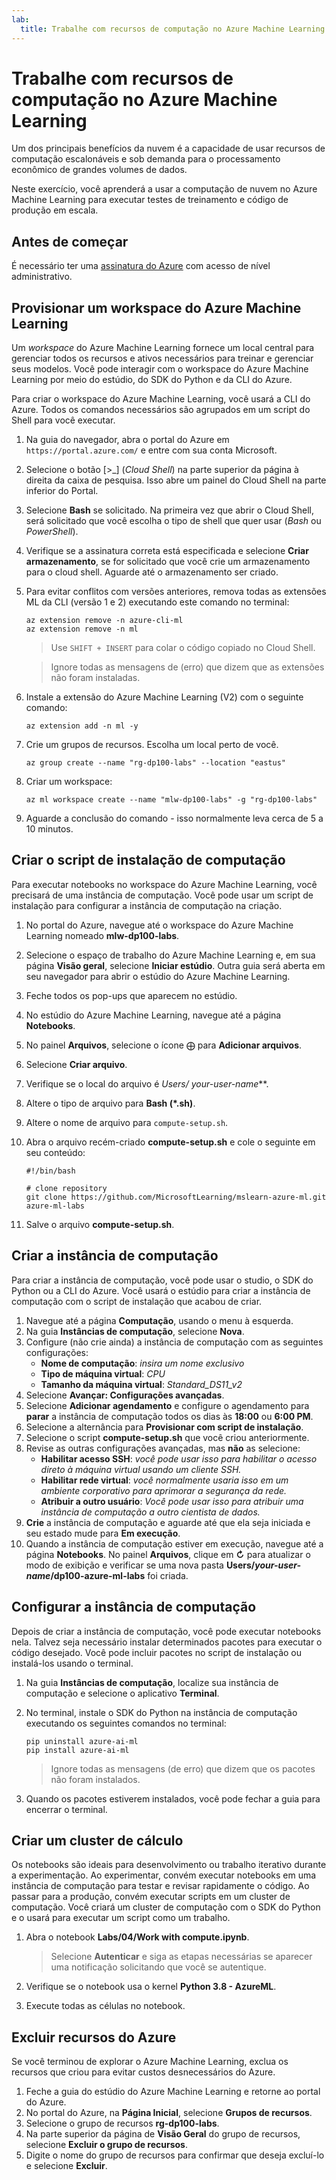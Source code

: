 ```yaml
---
lab:
  title: Trabalhe com recursos de computação no Azure Machine Learning
---
```


# Trabalhe com recursos de computação no Azure Machine Learning

Um dos principais benefícios da nuvem é a capacidade de usar recursos de computação escalonáveis e sob demanda para o processamento econômico de grandes volumes de dados.

Neste exercício, você aprenderá a usar a computação de nuvem no Azure Machine Learning para executar testes de treinamento e código de produção em escala.

## Antes de começar

É necessário ter uma [assinatura do Azure](https://azure.microsoft.com/free?azure-portal=true) com acesso de nível administrativo.

## Provisionar um workspace do Azure Machine Learning

Um *workspace* do Azure Machine Learning fornece um local central para gerenciar todos os recursos e ativos necessários para treinar e gerenciar seus modelos. Você pode interagir com o workspace do Azure Machine Learning por meio do estúdio, do SDK do Python e da CLI do Azure.

Para criar o workspace do Azure Machine Learning, você usará a CLI do Azure. Todos os comandos necessários são agrupados em um script do Shell para você executar.

1. Na guia do navegador, abra o portal do Azure em `https://portal.azure.com/` e entre com sua conta Microsoft.
1. Selecione o botão \[>_] (*Cloud Shell*) na parte superior da página à direita da caixa de pesquisa. Isso abre um painel do Cloud Shell na parte inferior do Portal.
1. Selecione **Bash** se solicitado. Na primeira vez que abrir o Cloud Shell, será solicitado que você escolha o tipo de shell que quer usar (*Bash* ou *PowerShell*).
1. Verifique se a assinatura correta está especificada e selecione **Criar armazenamento**, se for solicitado que você crie um armazenamento para o cloud shell. Aguarde até o armazenamento ser criado.
1. Para evitar conflitos com versões anteriores, remova todas as extensões ML da CLI (versão 1 e 2) executando este comando no terminal:

    ```azurecli
    az extension remove -n azure-cli-ml
    az extension remove -n ml
    ```

    > Use `SHIFT + INSERT` para colar o código copiado no Cloud Shell.

    > Ignore todas as mensagens de (erro) que dizem que as extensões não foram instaladas.

1. Instale a extensão do Azure Machine Learning (V2) com o seguinte comando:
    
    ```azurecli
    az extension add -n ml -y
    ```

1. Crie um grupos de recursos. Escolha um local perto de você.

    ```azurecli
    az group create --name "rg-dp100-labs" --location "eastus"
    ```

1. Criar um workspace:

    ```azurecli
    az ml workspace create --name "mlw-dp100-labs" -g "rg-dp100-labs"
    ```

1. Aguarde a conclusão do comando - isso normalmente leva cerca de 5 a 10 minutos.

## Criar o script de instalação de computação

Para executar notebooks no workspace do Azure Machine Learning, você precisará de uma instância de computação. Você pode usar um script de instalação para configurar a instância de computação na criação.

1. No portal do Azure, navegue até o workspace do Azure Machine Learning nomeado **mlw-dp100-labs**.
1. Selecione o espaço de trabalho do Azure Machine Learning e, em sua página **Visão geral**, selecione **Iniciar estúdio**. Outra guia será aberta em seu navegador para abrir o estúdio do Azure Machine Learning.
1. Feche todos os pop-ups que aparecem no estúdio.
1. No estúdio do Azure Machine Learning, navegue até a página **Notebooks**.
1. No painel **Arquivos**, selecione o ícone ⨁ para **Adicionar arquivos**.
1. Selecione **Criar arquivo**.
1. Verifique se o local do arquivo é **Users/* your-user-name***.
1. Altere o tipo de arquivo para **Bash (*.sh)**.
1. Altere o nome de arquivo para `compute-setup.sh`.
1. Abra o arquivo recém-criado **compute-setup.sh** e cole o seguinte em seu conteúdo:

    ```azurecli
    #!/bin/bash

    # clone repository
    git clone https://github.com/MicrosoftLearning/mslearn-azure-ml.git azure-ml-labs
    ```

1. Salve o arquivo **compute-setup.sh**.

## Criar a instância de computação

Para criar a instância de computação, você pode usar o studio, o SDK do Python ou a CLI do Azure. Você usará o estúdio para criar a instância de computação com o script de instalação que acabou de criar.

1. Navegue até a página **Computação**, usando o menu à esquerda.
1. Na guia **Instâncias de computação**, selecione **Nova**.
1. Configure (não crie ainda) a instância de computação com as seguintes configurações: 
    - **Nome de computação**: *insira um nome exclusivo*
    - **Tipo de máquina virtual**: *CPU*
    - **Tamanho da máquina virtual**: *Standard_DS11_v2*
1. Selecione **Avançar: Configurações avançadas**.
1. Selecione **Adicionar agendamento** e configure o agendamento para **parar** a instância de computação todos os dias às **18:00** ou **6:00 PM**.
1. Selecione a alternância para **Provisionar com script de instalação**.
1. Selecione o script **compute-setup.sh** que você criou anteriormente.
1. Revise as outras configurações avançadas, mas **não** as selecione:
    - **Habilitar acesso SSH**: *você pode usar isso para habilitar o acesso direto à máquina virtual usando um cliente SSH.*
    - **Habilitar rede virtual**: *você normalmente usaria isso em um ambiente corporativo para aprimorar a segurança da rede.*
    - **Atribuir a outro usuário**: *Você pode usar isso para atribuir uma instância de computação a outro cientista de dados.*
1. **Crie** a instância de computação e aguarde até que ela seja iniciada e seu estado mude para **Em execução**.
1. Quando a instância de computação estiver em execução, navegue até a página **Notebooks**. No painel **Arquivos**, clique em **↻** para atualizar o modo de exibição e verificar se uma nova pasta **Users/*your-user-name*/dp100-azure-ml-labs** foi criada.

## Configurar a instância de computação

Depois de criar a instância de computação, você pode executar notebooks nela. Talvez seja necessário instalar determinados pacotes para executar o código desejado. Você pode incluir pacotes no script de instalação ou instalá-los usando o terminal.

1. Na guia **Instâncias de computação**, localize sua instância de computação e selecione o aplicativo **Terminal**.
1. No terminal, instale o SDK do Python na instância de computação executando os seguintes comandos no terminal:

    ```
    pip uninstall azure-ai-ml
    pip install azure-ai-ml
    ```

    > Ignore todas as mensagens (de erro) que dizem que os pacotes não foram instalados.

1. Quando os pacotes estiverem instalados, você pode fechar a guia para encerrar o terminal.

## Criar um cluster de cálculo

Os notebooks são ideais para desenvolvimento ou trabalho iterativo durante a experimentação. Ao experimentar, convém executar notebooks em uma instância de computação para testar e revisar rapidamente o código. Ao passar para a produção, convém executar scripts em um cluster de computação. Você criará um cluster de computação com o SDK do Python e o usará para executar um script como um trabalho.

1. Abra o notebook **Labs/04/Work with compute.ipynb**.

    > Selecione **Autenticar** e siga as etapas necessárias se aparecer uma notificação solicitando que você se autentique.

1. Verifique se o notebook usa o kernel **Python 3.8 - AzureML**.
1. Execute todas as células no notebook.

## Excluir recursos do Azure

Se você terminou de explorar o Azure Machine Learning, exclua os recursos que criou para evitar custos desnecessários do Azure.

1. Feche a guia do estúdio do Azure Machine Learning e retorne ao portal do Azure.
1. No portal do Azure, na **Página Inicial**, selecione **Grupos de recursos**.
1. Selecione o grupo de recursos **rg-dp100-labs**.
1. Na parte superior da página de **Visão Geral** do grupo de recursos, selecione **Excluir o grupo de recursos**.
1. Digite o nome do grupo de recursos para confirmar que deseja excluí-lo e selecione **Excluir**.
